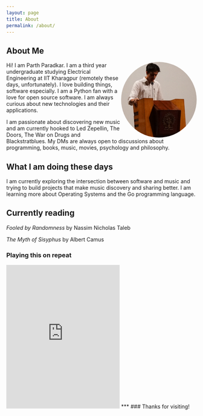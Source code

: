 ```yaml
---
layout: page
title: About
permalink: /about/
---
```

<style>
  #profile {
    border-radius: 50%;
  }
</style>



## About Me

<img id="profile" src="https://raw.githubusercontent.com/thescriptninja/thescriptninja.github.io/master/img/profilepic.jpg" alt="Me" title="This is me" width="200" height="200" align="right"/>

Hi! I am Parth Paradkar. I am a third year undergraduate studying Electrical Engineering at IIT Kharagpur (remotely these days, unfortunately). I love building things, software especially. I am a Python fan with a love for open source software. I am always curious about new technologies and their applications.

I am passionate about discovering new music and am currently hooked to Led Zepellin, The Doors, The War on Drugs and Blackstratblues.
My DMs are always open to discussions about programming, books, music, movies, psychology and philosophy.

## What I am doing these days
I am currently exploring the intersection between software and music and trying to build projects that make music discovery and sharing better.
I am learning more about Operating Systems and the Go programming language.

## Currently reading

_Fooled by Randomness_ by Nassim Nicholas Taleb 

_The Myth of Sisyphus_ by Albert Camus

### Playing this on repeat
<iframe src="https://open.spotify.com/embed/track/5RFFxF1qvmVVbUzI2eeBRv" width="300" height="380" frameborder="0" allowtransparency="true" allow="encrypted-media"></iframe>
***
### Thanks for visiting!
